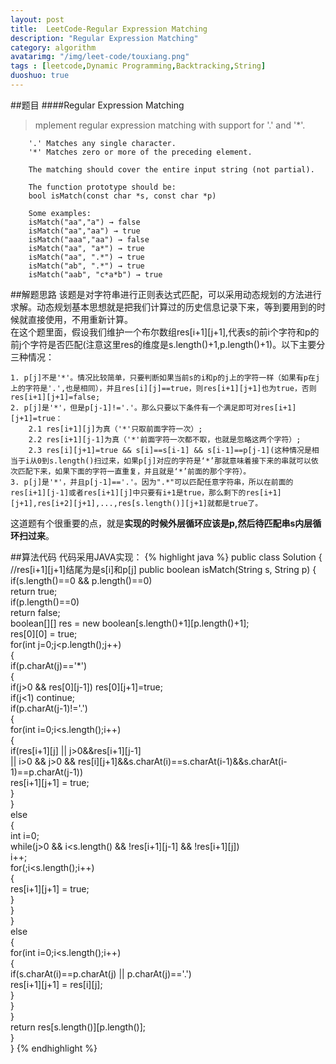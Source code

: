 ```yaml
---
layout: post
title:  LeetCode-Regular Expression Matching
description: "Regular Expression Matching"
category: algorithm
avatarimg: "/img/leet-code/touxiang.png"
tags : [leetcode,Dynamic Programming,Backtracking,String]
duoshuo: true
---
```

##题目
####Regular Expression Matching
>mplement regular expression matching with support for '.' and '*'.
```
	'.' Matches any single character.
	'*' Matches zero or more of the preceding element.

	The matching should cover the entire input string (not partial).

	The function prototype should be:
	bool isMatch(const char *s, const char *p)

	Some examples:
	isMatch("aa","a") → false
	isMatch("aa","aa") → true
	isMatch("aaa","aa") → false
	isMatch("aa", "a*") → true
	isMatch("aa", ".*") → true
	isMatch("ab", ".*") → true
	isMatch("aab", "c*a*b") → true
```
<!-- more -->

##解题思路
该题是对字符串进行正则表达式匹配，可以采用动态规划的方法进行求解。动态规划基本思想就是把我们计算过的历史信息记录下来，等到要用到的时候就直接使用，不用重新计算。  
在这个题里面，假设我们维护一个布尔数组res[i+1][j+1],代表s的前i个字符和p的前j个字符是否匹配(注意这里res的维度是s.length()+1,p.length()+1)。以下主要分三种情况：  
	 
	1. p[j]不是'*'。情况比较简单，只要判断如果当前s的i和p的j上的字符一样（如果有p在j上的字符是'.',也是相同），并且res[i][j]==true，则res[i+1][j+1]也为true，否则res[i+1][j+1]=false; 
	2. p[j]是'*'，但是p[j-1]!='.'。那么只要以下条件有一个满足即可对res[i+1][j+1]=true： 
    	2.1 res[i+1][j]为真（'*'只取前面字符一次）; 
    	2.2 res[i+1][j-1]为真（'*'前面字符一次都不取，也就是忽略这两个字符）; 
        2.3 res[i][j+1]=true && s[i]==s[i-1] && s[i-1]==p[j-1](这种情况是相当于i从0到s.length()扫过来，如果p[j]对应的字符是‘*’那就意味着接下来的串就可以依次匹配下来，如果下面的字符一直重复，并且就是‘*’前面的那个字符）。 
	3. p[j]是'*'，并且p[j-1]=='.'。因为".*"可以匹配任意字符串，所以在前面的res[i+1][j-1]或者res[i+1][j]中只要有i+1是true，那么剩下的res[i+1][j+1],res[i+2][j+1],...,res[s.length()][j+1]就都是true了。 
这道题有个很重要的点，就是**实现的时候外层循环应该是p,然后待匹配串s内层循环扫过来**。

##算法代码
代码采用JAVA实现：
{% highlight java %}
public class Solution {
    //res[i+1][j+1]结尾为是s[i]和p[j]
   public boolean isMatch(String s, String p) {  
        if(s.length()==0 && p.length()==0)  
            return true;  
        if(p.length()==0)  
            return false;  
        boolean[][] res = new boolean[s.length()+1][p.length()+1];  
        res[0][0] = true;  
        for(int j=0;j<p.length();j++)  
        {  
            if(p.charAt(j)=='*')  
            {  
                if(j>0 && res[0][j-1]) res[0][j+1]=true;  
                if(j<1) continue;  
                if(p.charAt(j-1)!='.')  
                {  
                    for(int i=0;i<s.length();i++)  
                    {  
                        if(res[i+1][j] || j>0&&res[i+1][j-1]   
                        || i>0 && j>0 && res[i][j+1]&&s.charAt(i)==s.charAt(i-1)&&s.charAt(i-1)==p.charAt(j-1))  
                            res[i+1][j+1] = true;  
                    }  
                }  
                else  
                {  
                    int i=0;  
                    while(j>0 && i<s.length() && !res[i+1][j-1] && !res[i+1][j])  
                        i++;  
                    for(;i<s.length();i++)  
                    {  
                        res[i+1][j+1] = true;  
                    }  
                }  
            }  
            else  
            {  
                for(int i=0;i<s.length();i++)  
                {  
                    if(s.charAt(i)==p.charAt(j) || p.charAt(j)=='.')  
                        res[i+1][j+1] = res[i][j];  
                }  
            }  
        }  
        return res[s.length()][p.length()];  
    }  
}
{% endhighlight %}


